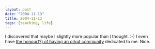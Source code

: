 ```yaml
---
layout: post
date: "2004-11-13"
title: 2004-11-13
tags: [teaching, life]
---
```

I discovered that maybe I slightly more popular than I thought. :-)
I even have
[the honour(?) of having an orkut community](http://www.orkut.com/Community.aspx?cmm=642523)
dedicated to me. Nice.


